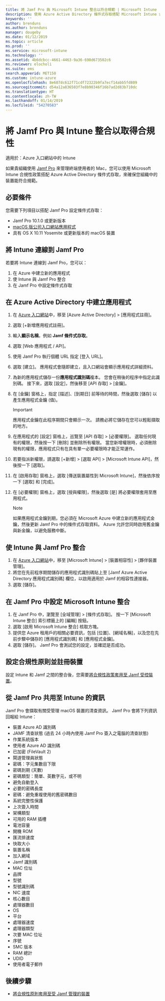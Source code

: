 ```yaml
---
title: 將 Jamf Pro 與 Microsoft Intune 整合以符合規範 | Microsoft Intune
description: 使用 Azure Active Directory 條件式存取搭配 Microsoft Intune 合規性政策來協助保護受 Jamf 管理的裝置。
keywords: ''
author: brenduns
ms.author: brenduns
manager: dougeby
ms.date: 01/12/2019
ms.topic: article
ms.prod: ''
ms.service: microsoft-intune
ms.technology: ''
ms.assetid: 4b6dcbcc-4661-4463-9a36-698d673502c6
ms.reviewer: elocholi
ms.suite: ems
search.appverid: MET150
ms.custom: intune-azure
ms.openlocfilehash: 8e607dc612f71cdf72322b9fa7ecf14abb5fd809
ms.sourcegitcommit: d54a12a836503f7e8b90346f16b7ad2d83b710dc
ms.translationtype: HT
ms.contentlocale: zh-TW
ms.lasthandoff: 01/14/2019
ms.locfileid: "54270583"
---
```

# <a name="integrate-jamf-pro-with-intune-for-compliance"></a>將 Jamf Pro 與 Intune 整合以取得合規性

適用於：Azure 入口網站中的 Intune

如果貴組織使用 [Jamf Pro](https://www.jamf.com) 來管理終端使用者的 Mac，您可以使用 Microsoft Intune 合規性政策搭配 Azure Active Directory 條件式存取，來確保您組織中的裝置能符合規範。

## <a name="prerequisites"></a>必要條件

您需要下列項目以搭配 Jamf Pro 設定條件式存取：

- Jamf Pro 10.1.0 或更新版本
- [macOS 版公司入口網站應用程式](https://aka.ms/macoscompanyportal)
- 具有 OS X 10.11 Yosemite 或更新版本的 macOS 裝置

## <a name="connecting-intune-to-jamf-pro"></a>將 Intune 連線到 Jamf Pro

若要將 Intune 連線到 Jamf Pro，您可以：

1. 在 Azure 中建立新的應用程式
2. 使 Intune 與 Jamf Pro 整合
3. 在 Jamf Pro 中設定條件式存取

## <a name="create-an-application-in-azure-active-directory"></a>在 Azure Active Directory 中建立應用程式

1. 在 [Azure 入口網站](https://portal.azure.com)中，移至 [Azure Active Directory] > [應用程式註冊]。
2. 選取 [+新增應用程式註冊]。
3. 輸入**顯示名稱**，例如 **Jamf 條件式存取**。
4. 選取 [Web 應用程式 / API]。
5. 使用 Jamf Pro 執行個體 URL 指定 [登入 URL]。
6. 選取 [建立]。 應用程式會隨即建立，且入口網站會顯示應用程式詳細資料。
7. 為新的應用程式儲存一份**應用程式識別碼**複本。 您會在稍後的程序中指定此識別碼。 接下來，選取 [設定]，然後移至 [API 存取] > [金鑰]。
8. 在 [金鑰] 窗格上，指定 [描述]、[到期日] 前等待的時間，然後選取 [儲存] 以產生應用程式金鑰 (值)。

   > [!IMPORTANT]
   > 應用程式金鑰在此程序期間只會顯示一次。 請務必將它儲存在您可以輕鬆擷取的地方。

8. 在應用程式的 [設定] 窗格上，巡覽至 [API 存取] > [必要權限]。 選取任何現有的權限，然後按一下 [刪除] 並刪除所有權限。 當您新增權限時，必須刪除現有的權限，應用程式只有在具有單一必要權限時才能正常運作。  
9. 若要指派新權限，請選取 [+新增] > [選取 API] > [Microsoft Intune API]，然後按一下 [選取]。
10. 在 [啟用存取] 窗格上，選取 [傳送裝置屬性到 Microsoft Intune]，然後依序按一下 [選取] 和 [完成]。
11. 在 [必要權限] 窗格上，選取 [授與權限]，然後選取 [是] 將必要權限套用至應用程式。

    > [!NOTE]
    > 如果應用程式金鑰到期，您必須在 Microsoft Azure 中建立新的應用程式金鑰，然後更新 Jamf Pro 中的條件式存取資料。 Azure 允許您同時啟用舊金鑰與新金鑰，以避免服務中斷。

## <a name="enable-intune-to-integrate-with-jamf-pro"></a>使 Intune 與 Jamf Pro 整合

1. 在 [Azure 入口網站](https://portal.azure.com)中，移至 [Microsoft Intune] > [裝置相容性] > [夥伴裝置管理]。
2. 將您在先前程序期間儲存的應用程式識別碼貼上至 [Jamf Azure Active Directory 應用程式識別碼] 欄位，以啟用適用於 Jamf 的相容性連接器。
3. 選取 [儲存]。

## <a name="configure-microsoft-intune-integration-in-jamf-pro"></a>在 Jamf Pro 中設定 Microsoft Intune 整合

1. 在 Jamf Pro 中，瀏覽至 [全域管理] > [條件式存取]。 按一下 [Microsoft Intune 整合] 索引標籤上的 [編輯] 按鈕。
2. 選取 [啟用 Microsoft Intune 整合] 核取方塊。
3. 提供您 Azure 租用戶的相關必要資訊，包括 [位置]、[網域名稱]，以及您在先前步驟中儲存的 [應用程式識別碼] 和 [應用程式金鑰]。
4. 選取 [儲存]。 Jamf Pro 會測試您的設定，並確認是否成功。

## <a name="set-up-compliance-policies-and-register-devices"></a>設定合規性原則並註冊裝置

設定 Intune 和 Jamf 之間的整合後，您需要[將合規性政策套用至 Jamf 受控裝置](conditional-access-assign-jamf.md)。

## <a name="information-shared-from-jamf-pro-to-intune"></a>從 Jamf Pro 共用至 Intune 的資訊

Jamf Pro 會擷取有關受管理 macOS 裝置的清查資訊。 Jamf Pro 會將下列資訊回報給 Intune：

* 裝置 Azure AD 識別碼
* JAMF 清查狀態 (過去 24 小時內使用 Jamf Pro 簽入之電腦的清查狀態)
* 作業系統版本
* 使用者 Azure AD 識別碼
* 已加密 (FileVault 2)
* 閘道管理員狀態
* 密碼：字元集數目下限
* 密碼到期 (天數)
* 密碼類型：簡單、英數字元，或不明
* 避免自動登入
* 必要的密碼長度
* 密碼：避免重複使用的舊密碼數目
* 系統完整性保護
* 上次簽入時間
* 架構類型
* 可用的 RAM 插槽
* 電池容量
* 開機 ROM
* 匯流排速度
* 快取大小
* 裝置名稱
* 加入網域
* Jamf 識別碼
* MAC 位址
* 品牌
* 型號
* 型號識別碼
* NIC 速度
* 核心數目
* 處理器數目
* OS
* 平台
* 處理器速度
* 處理器類型
* 次要 MAC 位址
* 序號
* SMC 版本
* RAM 總計
* UDID
* 使用者電子郵件

## <a name="next-steps"></a>後續步驟

- [將合規性原則套用至受 Jamf 管理的裝置](conditional-access-assign-jamf.md)
